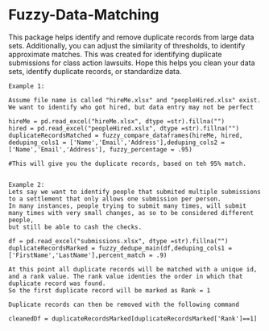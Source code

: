 # Fuzzy-Data-Matching
This package helps identify and remove duplicate records from large data sets.
Additionally, you can adjust the similarity of thresholds, to identify approximate matches.
This was created for identifying duplicate submissions for class action lawsuits.  Hope this helps you clean your data sets, identify duplicate records, or standardize data.

```
Example 1: 

Assume file name is called "hireMe.xlsx" and "peopleHired.xlsx" exist. We want to identify who got hired, but data entry may not be perfect

hireMe = pd.read_excel("hireMe.xlsx", dtype =str).fillna("")
hired = pd.read_excel("peopleHired.xslx", dtype =str).fillna("")
duplicateRecordsMatched = fuzzy_compare_dataframes(hireMe, hired, deduping_cols1 = ['Name','Email','Address'],deduping_cols2 = ['Name','Email','Address'], fuzzy_percentage = .95)

#This will give you the duplicate records, based on teh 95% match. 


Example 2: 
Lets say we want to identify people that submited multiple submissions to a settlement that only allows one submission per person. 
In many instances, people trying to submit many times, will submit many times with very small changes, as so to be considered different people, 
but still be able to cash the checks.

df = pd.read_excel("submissions.xlsx", dtype =str).fillna("")
duplicateRecordsMarked = fuzzy_dedupe_main(df,deduping_cols1 = ['FirstName','LastName'],percent_match = .9)

At this point all duplicate records will be matched with a unique id, and a rank value. The rank value identies the order in which that duplicate record was found. 
So the first duplicate record will be marked as Rank = 1

Duplicate records can then be removed with the following command

cleanedDf = duplicateRecordsMarked[duplicateRecordsMarked['Rank']==1]

```

